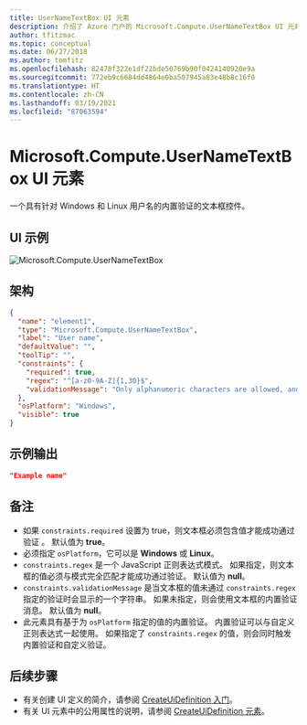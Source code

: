 ```yaml
---
title: UserNameTextBox UI 元素
description: 介绍了 Azure 门户的 Microsoft.Compute.UserNameTextBox UI 元素。 使用户能够提供 Windows 或 Linux 用户名。
author: tfitzmac
ms.topic: conceptual
ms.date: 06/27/2018
ms.author: tomfitz
ms.openlocfilehash: 82478f322e1df22bde50769b90f0424140920e9a
ms.sourcegitcommit: 772eb9c6684dd4864e0ba507945a83e48b8c16f0
ms.translationtype: HT
ms.contentlocale: zh-CN
ms.lasthandoff: 03/19/2021
ms.locfileid: "87063594"
---
```

# <a name="microsoftcomputeusernametextbox-ui-element"></a>Microsoft.Compute.UserNameTextBox UI 元素

一个具有针对 Windows 和 Linux 用户名的内置验证的文本框控件。

## <a name="ui-sample"></a>UI 示例

![Microsoft.Compute.UserNameTextBox](./media/managed-application-elements/microsoft-compute-usernametextbox.png)

## <a name="schema"></a>架构

```json
{
  "name": "element1",
  "type": "Microsoft.Compute.UserNameTextBox",
  "label": "User name",
  "defaultValue": "",
  "toolTip": "",
  "constraints": {
    "required": true,
    "regex": "^[a-z0-9A-Z]{1,30}$",
    "validationMessage": "Only alphanumeric characters are allowed, and the value must be 1-30 characters long."
  },
  "osPlatform": "Windows",
  "visible": true
}
```

## <a name="sample-output"></a>示例输出

```json
"Example name"
```

## <a name="remarks"></a>备注

- 如果 `constraints.required` 设置为 true，则文本框必须包含值才能成功通过验证  。 默认值为 **true**。
- 必须指定 `osPlatform`，它可以是 **Windows** 或 **Linux**。
- `constraints.regex` 是一个 JavaScript 正则表达式模式。 如果指定，则文本框的值必须与模式完全匹配才能成功通过验证。 默认值为 **null**。
- `constraints.validationMessage` 是当文本框的值未通过 `constraints.regex` 指定的验证时会显示的一个字符串。 如果未指定，则会使用文本框的内置验证消息。 默认值为 **null**。
- 此元素具有基于为 `osPlatform` 指定的值的内置验证。 内置验证可以与自定义正则表达式一起使用。 如果指定了 `constraints.regex` 的值，则会同时触发内置验证和自定义验证。

## <a name="next-steps"></a>后续步骤

* 有关创建 UI 定义的简介，请参阅 [CreateUiDefinition 入门](create-uidefinition-overview.md)。
* 有关 UI 元素中的公用属性的说明，请参阅 [CreateUiDefinition 元素](create-uidefinition-elements.md)。
